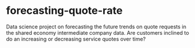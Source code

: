 # forecasting-quote-rate
Data science project on forecasting the future trends on quote requests in the shared economy intermediate company data. Are customers inclined to do an increasing or decreasing service quotes over time?
